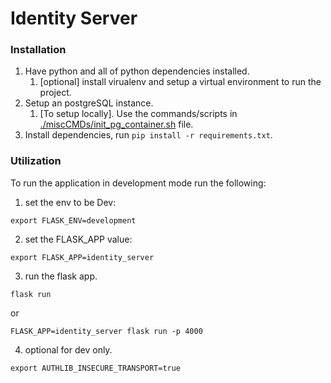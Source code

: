 # Identity Server

### Installation
1) Have python and all of python dependencies installed.
    1) [optional] install virualenv and setup a virtual environment to run the project.
2) Setup an postgreSQL instance.
    1) [To setup locally]. Use the commands/scripts in [./miscCMDs/init_pg_container.sh](./miscCMDs/init_pg_container.sh) file.
3) Install dependencies, run ``pip install -r requirements.txt``.

### Utilization
To run the application in development mode run the following:
1) set the env to be Dev: 
```
export FLASK_ENV=development
```
2) set the FLASK_APP value:
```
export FLASK_APP=identity_server
```
3) run the flask app.
```
flask run
```
or 
```
FLASK_APP=identity_server flask run -p 4000
```
4) optional for dev only.
```
export AUTHLIB_INSECURE_TRANSPORT=true
```